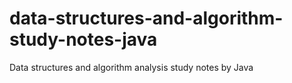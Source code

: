 # data-structures-and-algorithm-study-notes-java
Data structures and algorithm analysis study notes by Java
